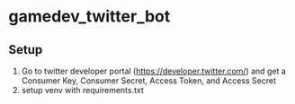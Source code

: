 # gamedev_twitter_bot

## Setup
1. Go to twitter developer portal (https://developer.twitter.com/) and get a Consumer Key, Consumer Secret, Access Token, and Access Secret
2. setup venv with requirements.txt
